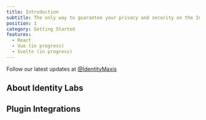 ```yaml
---
title: Introduction
subtitle: The only way to guarantee your privacy and security on the Internet.
position: 1
category: Getting Started
features:
  - React
  - Vue (in progress)
  - Svelte (in progress)
---
```


<alert type="info">
Follow our latest updates at <a href="https://twitter.com/@IdentityMaxis" target="_blank">@IdentityMaxis</a>
</alert>

## About Identity Labs
<Lorem></Lorem>

## Plugin Integrations

<list :items="features"></list>
